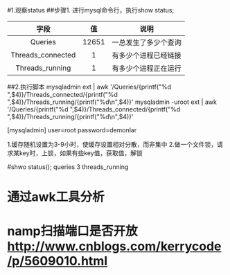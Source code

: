 #1.观察status
##步骤1.
进行mysql命令行，执行show status;

| 字段			     |值      | 说明           |
| :-------------: |:-------------:| :-----:|
| Queries             | 12651|一总发生了多少个查询 |
| Threads_connected   | 1    |有多少个进程已经链接 |
| Threads_running     | 1    |有多少个进程正在运行 |

##2.执行脚本
mysqladmin ext | awk '/Queries/{printf("%d ",$4)}/Threads_connected/{printf("%d ",$4)}/Threads_running/{printf("%d\n",$4)}'
mysqladmin -uroot ext | awk '/Queries/{printf("%d ",$4)}/Threads_connected/{printf("%d ",$4)}/Threads_running/{printf("%d\n",$4)}'

[mysqladmin]
user=root
password=demonlar

1.缓存随机设置为3-9小时，使缓存设置相对分散，而非集中
2.做一个文件锁，请求某key时，上锁，如果有些key值，获取值，解锁


#shwo status();
queries 3
threads_running

# 通过awk工具分析
# namp扫描端口是否开放 http://www.cnblogs.com/kerrycode/p/5609010.html
